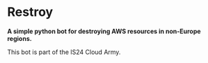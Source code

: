 # Restroy

**A simple python bot for destroying AWS resources in non-Europe regions.**

This bot is part of the IS24 Cloud Army.